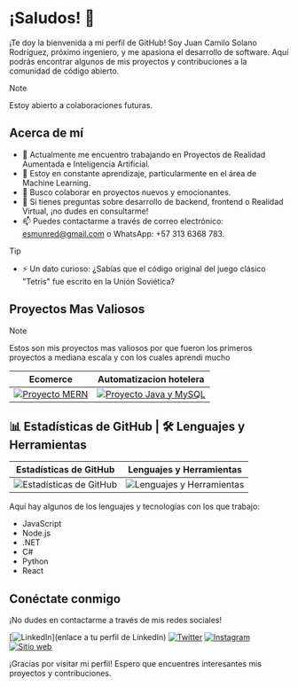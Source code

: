 # ¡Saludos! 👋

¡Te doy la bienvenida a mi perfil de GitHub! Soy Juan Camilo Solano Rodríguez, próximo ingeniero, y me apasiona el desarrollo de software. Aquí podrás encontrar algunos de mis proyectos y contribuciones a la comunidad de código abierto.

> [!Note]
> Estoy abierto a colaboraciones futuras.

## Acerca de mí
- 🔭 Actualmente me encuentro trabajando en Proyectos de Realidad Aumentada e Inteligencia Artificial.
- 🌱 Estoy en constante aprendizaje, particularmente en el área de Machine Learning.
- 👯 Busco colaborar en proyectos nuevos y emocionantes.
- 💬 Si tienes preguntas sobre desarrollo de backend, frontend o Realidad Virtual, ¡no dudes en consultarme!
- 📫 Puedes contactarme a través de correo electrónico: esmunred@gmail.com o WhatsApp: +57 313 6368 783.

> [!TIP]
> - ⚡ Un dato curioso: ¿Sabías que el código original del juego clásico "Tetris" fue escrito en la Unión Soviética?


## Proyectos Mas Valiosos

> [!Note]
> Estos son mis proyectos mas valiosos por que fueron los primeros proyectos a mediana escala y con los cuales aprendi mucho

| Ecomerce | Automatizacion hotelera |
|------------|------------|
| <a href="https://github.com/Camilocsr/Proyecto_mern"><img src="https://github-readme-stats.vercel.app/api/pin/?username=Camilocsr&repo=Proyecto_mern&theme=radical" alt="Proyecto MERN" /></a> | <a href="https://github.com/Camilocsr/Sistema_de_hotel_Java_y_Mysql"><img src="https://github-readme-stats.vercel.app/api/pin/?username=Camilocsr&repo=Sistema_de_hotel_Java_y_Mysql&theme=radical" alt="Proyecto Java y MySQL" /></a> |


## 📊 Estadísticas de GitHub | 🛠️ Lenguajes y Herramientas

| Estadísticas de GitHub | Lenguajes y Herramientas |
|------------------------|--------------------------|
| <div align="center"><img src="https://github-readme-stats.vercel.app/api?username=Camilocsr&show_icons=true&theme=radical" alt="Estadísticas de GitHub" /></div> | <div align="center"><img src="https://github-readme-stats.vercel.app/api/top-langs/?username=Camilocsr&layout=compact&theme=radical" alt="Lenguajes y Herramientas" /></div> |

Aquí hay algunos de los lenguajes y tecnologías con los que trabajo:

- JavaScript
- Node.js
- .NET
- C#
- Python
- React

## Conéctate conmigo
¡No dudes en contactarme a través de mis redes sociales!

[![LinkedIn](https://img.shields.io/badge/LinkedIn-tu_usuario-blue)](enlace a tu perfil de LinkedIn)
[![Twitter](https://img.shields.io/badge/Facebook-camilosolanorodriguez-blue)](https://www.facebook.com/profile.php/?id=100023768829242)
[![Instagram](https://img.shields.io/badge/Instagram-camilosolanoro-purple)](https://www.instagram.com/camilosolanoro)
[![Sitio web](https://img.shields.io/badge/portafolio.com-red)](https://camilocsr.github.io/portafolio/index.html#portafolio)

¡Gracias por visitar mi perfil! Espero que encuentres interesantes mis proyectos y contribuciones.
